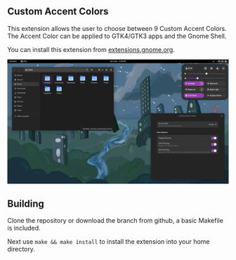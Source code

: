 ## Custom Accent Colors

This extension allows the user to choose between 9 Custom Accent Colors. The Accent Color can be applied to GTK4/GTK3 apps and the Gnome Shell.

You can install this extension from [extensions.gnome.org](https://extensions.gnome.org/extension/5547/custom-accent-colors).

![Alt text](./custom-accent-colors@demiskp/resources/screenshot.png)

## Building

Clone the repository or download the branch from github, a basic Makefile is included.

Next use `make && make install` to install the extension into your home directory.
